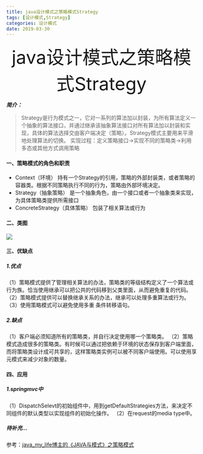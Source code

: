 ```yaml
---
title: java设计模式之策略模式Strategy
tags: [设计模式,Strategy]
categories: 设计模式
date: 2019-03-30
---
```


<div align='center' ><font size='70'>java设计模式之策略模式Strategy</font></div>

***简介：***

>Strategy是行为模式之一，它对一系列的算法加以封装，为所有算法定义一个抽象的算法接口，并通过继承该抽象算法接口对所有算法加以封装和实现，具体的算法选择交由客户端决定（策略）。Strategy模式主要用来平滑地处理算法的切换。
>实现过程：定义策略接口->实现不同的策略类->利用多态或其他方式调用策略 

<!-- more -->
#### 一、策略模式的角色和职责 ####
* Context（环境）
	持有一个Strategy的引用，策略的外部封装类，或者策略的容器类。根据不同策略执行不同的行为，策略由外部环境决定。
* Strategy（抽象策略）
	是一个抽象角色，由一个接口或者一个抽象类来实现，为具体策略类提供所需接口
* ConcreteStrategy（具体策略）
	包装了相关算法或行为
#### 二、类图 ####
![](https://fuzui.oss-cn-shenzhen.aliyuncs.com/img/20190329194520.png)

#### 三、优缺点 ####
##### 1.优点 #####
（1）策略模式提供了管理相关算法的办法，策略类的等级结构定义了一个算法或行为族。恰当使用继承可以把公共的代码移到父类里面，从而避免重复的代码。
（2）策略模式提供可以替换继承关系的办法，继承可以处理多重算法或行为。
（3）使用策略模式可以避免使用多重 条件转移语句。

##### 2.缺点 #####
（1）客户端必须知道所有的策略类，并自行决定使用哪一个策略类。
（2）策略模式造成很多的策略类。有时候可以通过把依赖于环境的状态保存到客户端里面，而将策略类设计成可共享的，这样策略类实例可以被不同客户端使用。可以使用享元模式来减少对象的数量。

#### 四、应用 ####
##### 1.springmvc中 #####
（1）DispatchSelevt的初始组件中，用到getDefaultStrategies方法，来决定不同组件的默认类型以实现组件的初始化操作。
（2）在request的media type中。
##### 待补充... #####





参考：[java_my_life博主的《JAVA与模式》之策略模式](http://www.cnblogs.com/java-my-life/archive/2012/05/10/2491891.html)